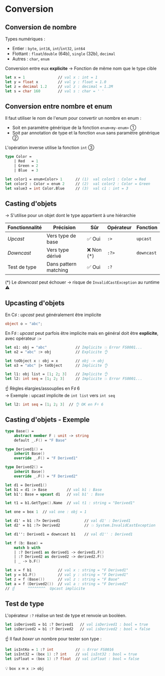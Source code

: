 # Conversion

## Conversion de nombre

Types numériques :

* Entier : `byte`, `int16`, `int`/`int32`, `int64`
* Flottant : `float`/`double` (64b), `single` (32b), `decimal`
* Autres : `char`, `enum`

Conversion entre eux **explicite** → Fonction de même nom que le type cible

```fsharp
let x = 1               // val x : int = 1
let y = float x         // val y : float = 1.0
let z = decimal 1.2     // val z : decimal = 1.2M
let s = char 160        // val s : char = ' '
```

## Conversion entre nombre et enum

Il faut utiliser le nom de l'enum pour convertir un nombre en enum :

* Soit en paramètre générique de la fonction `enum<my-enum>` ①
* Soit par annotation de type et la fonction `enum` sans paramètre générique ②

L'opération inverse utilise la fonction `int` ③

```fsharp
type Color =
    | Red   = 1
    | Green = 2
    | Blue  = 3

let color1 = enum<Color> 1      // (1)  val color1 : Color = Red
let color2 : Color = enum 2     // (2)  val color2 : Color = Green
let value3 = int Color.Blue     // (3)  val c1 : int = 3
```

## Casting d'objets

→ S'utilise pour un objet dont le type appartient à une hiérarchie

| Fonctionnalité | Précision             | Sûr        | Opérateur | Fonction   |
| -------------- | --------------------- | ---------- | --------- | ---------- |
| _Upcast_       | Vers type de base     | ✅ Oui      | `:>`      | `upcast`   |
| _Downcast_     | Vers type dérivé      | ❌ Non (\*) | `:?>`     | `downcast` |
| Test de type   | Dans pattern matching | ✅ Oui      | `:?`      |            |

(\*) Le _downcast_ peut échouer → risque de `InvalidCastException` au runtime ⚠️

## Upcasting d'objets

En C♯ : _upcast_ peut généralement être implicite

```csharp
object o = "abc";
```

En F♯ : _upcast_ peut parfois être implicite mais en général doit être **explicite**, avec opérateur `:>`

```fsharp
let o1: obj = "abc"             // Implicite 💥 Error FS0001...
let o2 = "abc" :> obj           // Explicite 👌

let toObject x : obj = x        // obj -> obj
let o3 = "abc" |> toObject      // Implicite 👌

let l1: obj list = [1; 2; 3]    // Implicite 👌
let l2: int seq = [1; 2; 3]     // Implicite 💥 Error FS0001...
```

☝️ Règles élargies/assouplies en F♯ 6\
→ Exemple : upcast implicite de `int list` vers `int seq`

```fsharp
let l2: int seq = [1; 2; 3]  // 👌 OK en F♯ 6
```

## Casting d'objets - Exemple

```fsharp
type Base() =
    abstract member F : unit -> string
    default _.F() = "F Base"

type Derived1() =
    inherit Base()
    override _.F() = "F Derived1"

type Derived2() =
    inherit Base()
    override _.F() = "F Derived2"

let d1 = Derived1()
let b1 = d1 :> Base         // val b1 : Base
let b1': Base = upcast d1   // val b1' : Base

let t1 = b1.GetType().Name  // val t1 : string = "Derived1"

let one = box 1  // val one : obj = 1

let d1' = b1 :?> Derived1           // val d1' : Derived1
let d2' = b1 :?> Derived2           // 💥 System.InvalidCastException

let d1'': Derived1 = downcast b1    // val d1'' : Derived1

let f (b: Base) =
    match b with
    | :? Derived1 as derived1 -> derived1.F()
    | :? Derived2 as derived2 -> derived2.F()
    | _ -> b.F()

let x = f b1            // val x : string = "F Derived1"
let y = b1.F()          // val y : string = "F Derived1"
let z = f (Base())      // val z : string = "F Base"
let a = f (Derived2())  // val a : string = "F Derived2"
// ☝️      ^^^^^^^^  Upcast implicite
```

## Test de type

L'opérateur `:?` réalise un test de type et renvoie un booléen.

```fsharp
let isDerived1 = b1 :? Derived1   // val isDerived1 : bool = true
let isDerived2 = b1 :? Derived2   // val isDerived2 : bool = false
```

☝️ Il faut _boxer_ un nombre pour tester son type :

```fsharp
let isIntKo = 1 :? int          // 💥 Error FS0016
let isInt32 = (box 1) :? int    // val isInt32 : bool = true
let isFloat = (box 1) :? float  // val isFloat : bool = false
```

💡 `box x` ≃ `x :> obj`
